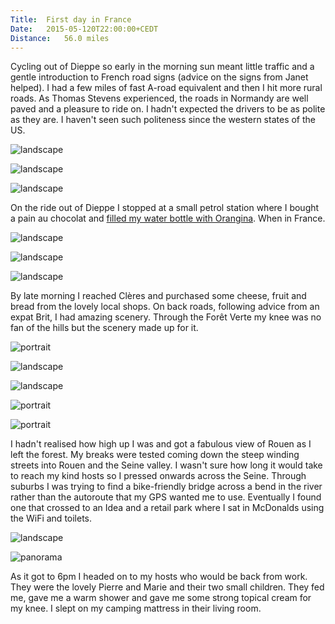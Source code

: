 ```yaml
---
Title:	First day in France
Date:	2015-05-120T22:00:00+CEDT
Distance:	56.0 miles
---
```


Cycling out of Dieppe so early in the morning sun meant little traffic and a gentle introduction to French road signs (advice on the signs from Janet helped). I had a few miles of fast A-road equivalent and then I hit more rural roads. As Thomas Stevens experienced, the roads in Normandy are well paved and a pleasure to ride on. I hadn't expected the drivers to be as polite as they are. I haven't seen such politeness since the western states of the US.

![landscape](https://farm4.staticflickr.com/3671/19451063485_65f7514c52_z_d.jpg "Leaving Dieppe on the Ancienne Route de Rouen")

![landscape](https://farm1.staticflickr.com/485/19264927289_8056ff2d83_z_d.jpg "French field")

![landscape](https://farm9.staticflickr.com/8721/17535203446_2a956d0b73.jpg "Normandy")

On the ride out of Dieppe I stopped at a small petrol station where I bought a pain au chocolat and [filled my water bottle with Orangina](https://twitter.com/RTWbike/status/598031874209030144). When in France.
	
![landscape](https://farm9.staticflickr.com/8822/17561040711_4326c3c0c4.jpg "Normandy")

![landscape](https://farm1.staticflickr.com/362/19444789852_fea820d40f_z_d.jpg "Bus shelter food stop")

![landscape](https://farm1.staticflickr.com/480/19455363461_d6eeb0d7fd_z_d.jpg "Old barn")

By late morning I reached Cl&egrave;res and purchased some cheese, fruit and bread from the lovely local shops. On back roads, following advice from an expat Brit, I had amazing scenery. Through the For&ecirc;t Verte my knee was no fan of the hills but the scenery made up for it.

![portrait](https://farm1.staticflickr.com/346/18830498283_ebe2f5d009_z_d.jpg "Cl&egrave;res")

![landscape](https://farm4.staticflickr.com/3783/19263569680_08e1a91c53_z_d.jpg "Countryside")

![landscape](https://farm1.staticflickr.com/333/19263578998_a0b4479889_z_d.jpg "Mairie")

![portrait](https://farm1.staticflickr.com/393/19263582748_b6fba9ab15_z_d.jpg "Poppies")

![portrait](https://farm8.staticflickr.com/7726/17374761239_322f75e636.jpg "Beetle at lunch stop")

I hadn't realised how high up I was and got a fabulous view of Rouen as I left the forest. My breaks were tested coming down the steep winding streets into Rouen and the Seine valley. I wasn't sure how long it would take to reach my kind hosts so I pressed onwards across the Seine. Through suburbs I was trying to find a bike-friendly bridge across a bend in the river rather than the autoroute that my GPS wanted me to use. Eventually I found one that crossed to an Idea and a retail park where I sat in McDonalds using the WiFi and toilets. 

![landscape](https://farm1.staticflickr.com/403/19265007119_ef85fd69d3_z_d.jpg "Looking down to Rouen")

![panorama](https://farm8.staticflickr.com/7659/17373336898_412d134a26_k_d.jpg "Rouen")

As it got to 6pm I headed on to my hosts who would be back from work. They were the lovely Pierre and Marie and their two small children. They fed me, gave me a warm shower and gave me some strong topical cream for my knee. I slept on my camping mattress in their living room.